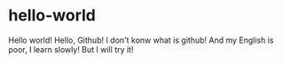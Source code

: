 # hello-world
Hello world! Hello, Github!
I don't konw what is github! And my English is poor, I learn slowly!
But I will try it!
